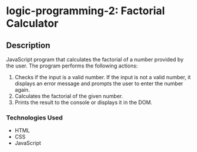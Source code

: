 # logic-programming-2: Factorial Calculator

## Description

JavaScript program that calculates the factorial of a number provided by the user. The program performs the following actions:

1. Checks if the input is a valid number. If the input is not a valid number, it displays an error message and prompts the user to enter the number again.
2. Calculates the factorial of the given number.
3. Prints the result to the console or displays it in the DOM.

### Technologies Used
- HTML
- CSS
- JavaScript




